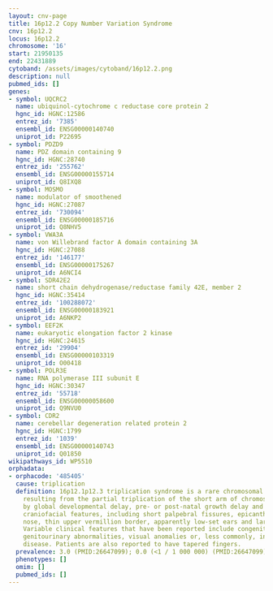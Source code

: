 ```yaml
---
layout: cnv-page
title: 16p12.2 Copy Number Variation Syndrome
cnv: 16p12.2
locus: 16p12.2
chromosome: '16'
start: 21950135
end: 22431889
cytoband: /assets/images/cytoband/16p12.2.png
description: null
pubmed_ids: []
genes:
- symbol: UQCRC2
  name: ubiquinol-cytochrome c reductase core protein 2
  hgnc_id: HGNC:12586
  entrez_id: '7385'
  ensembl_id: ENSG00000140740
  uniprot_id: P22695
- symbol: PDZD9
  name: PDZ domain containing 9
  hgnc_id: HGNC:28740
  entrez_id: '255762'
  ensembl_id: ENSG00000155714
  uniprot_id: Q8IXQ8
- symbol: MOSMO
  name: modulator of smoothened
  hgnc_id: HGNC:27087
  entrez_id: '730094'
  ensembl_id: ENSG00000185716
  uniprot_id: Q8NHV5
- symbol: VWA3A
  name: von Willebrand factor A domain containing 3A
  hgnc_id: HGNC:27088
  entrez_id: '146177'
  ensembl_id: ENSG00000175267
  uniprot_id: A6NCI4
- symbol: SDR42E2
  name: short chain dehydrogenase/reductase family 42E, member 2
  hgnc_id: HGNC:35414
  entrez_id: '100288072'
  ensembl_id: ENSG00000183921
  uniprot_id: A6NKP2
- symbol: EEF2K
  name: eukaryotic elongation factor 2 kinase
  hgnc_id: HGNC:24615
  entrez_id: '29904'
  ensembl_id: ENSG00000103319
  uniprot_id: O00418
- symbol: POLR3E
  name: RNA polymerase III subunit E
  hgnc_id: HGNC:30347
  entrez_id: '55718'
  ensembl_id: ENSG00000058600
  uniprot_id: Q9NVU0
- symbol: CDR2
  name: cerebellar degeneration related protein 2
  hgnc_id: HGNC:1799
  entrez_id: '1039'
  ensembl_id: ENSG00000140743
  uniprot_id: Q01850
wikipathways_id: WP5510
orphadata:
- orphacode: '485405'
  cause: triplication
  definition: 16p12.1p12.3 triplication syndrome is a rare chromosomal anomaly syndrome
    resulting from the partial triplication of the short arm of chromosome 16 characterized
    by global developmental delay, pre- or post-natal growth delay and distinctive
    craniofacial features, including short palpebral fissures, epicanthal folds, bulbous
    nose, thin upper vermillion border, apparently low-set ears and large ear lobes.
    Variable clinical features that have been reported include congenital heart disease,
    genitourinary abnormalities, visual anomalies or, less commonly, infantile hepatic
    disease. Patients are also reported to have tapered fingers.
  prevalence: 3.0 (PMID:26647099); 0.0 (<1 / 1 000 000) (PMID:26647099)
  phenotypes: []
  omim: []
  pubmed_ids: []
---
```

